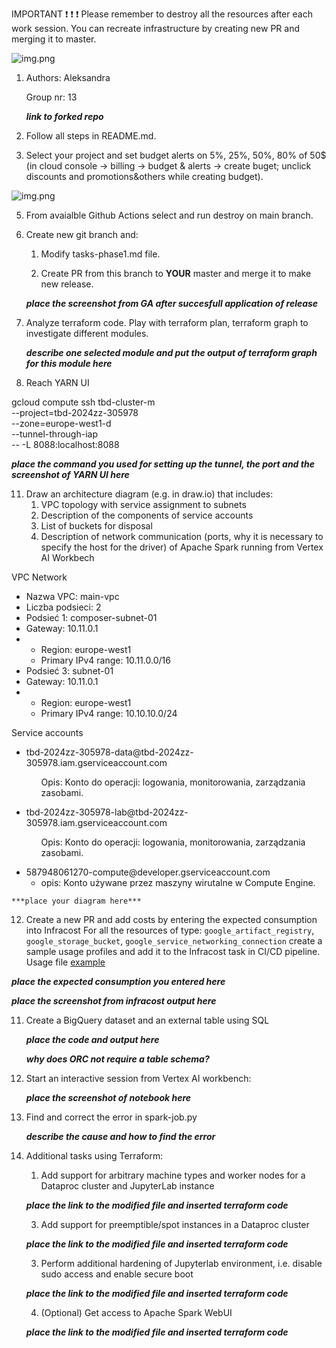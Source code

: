 IMPORTANT ❗ ❗ ❗ Please remember to destroy all the resources after each work session. You can recreate infrastructure by creating new PR and merging it to master.
  
![img.png](doc/figures/destroy.png)

1. Authors:
	Aleksandra
   <p>Group nr: 13</p>

   ***link to forked repo***
   
2. Follow all steps in README.md.

3. Select your project and set budget alerts on 5%, 25%, 50%, 80% of 50$ (in cloud console -> billing -> budget & alerts -> create buget; unclick discounts and promotions&others while creating budget).

  ![img.png](doc/figures/discounts.png)

5. From avaialble Github Actions select and run destroy on main branch.
   
7. Create new git branch and:
    1. Modify tasks-phase1.md file.
    
    2. Create PR from this branch to **YOUR** master and merge it to make new release. 
    
    ***place the screenshot from GA after succesfull application of release***


8. Analyze terraform code. Play with terraform plan, terraform graph to investigate different modules.

    ***describe one selected module and put the output of terraform graph for this module here***
   
9. Reach YARN UI

gcloud compute ssh tbd-cluster-m \
  --project=tbd-2024zz-305978 \
  --zone=europe-west1-d \
  --tunnel-through-iap \
  -- -L 8088:localhost:8088


   
   ***place the command you used for setting up the tunnel, the port and the screenshot of YARN UI here***
   
11. Draw an architecture diagram (e.g. in draw.io) that includes:
    1. VPC topology with service assignment to subnets
    2. Description of the components of service accounts
    3. List of buckets for disposal
    4. Description of network communication (ports, why it is necessary to specify the host for the driver) of Apache Spark running from Vertex AI Workbech


<p>VPC Network</p>
<ul>
    <li>Nazwa VPC: main-vpc</li>
    <li>Liczba podsieci: 2</li>
    <li>Podsieć 1: composer-subnet-01</li>
    <li>Gateway: 10.11.0.1</li>
    <li>
        <ul>
            <li>Region: europe-west1</li>
            <li>Primary IPv4 range: 10.11.0.0/16</li>
        </ul>
    </li>
    <li>Podsieć 3: subnet-01</li>
    <li>Gateway: 10.11.0.1</li>
    <li>
        <ul>
            <li>Region: europe-west1</li>
            <li>Primary IPv4 range: 10.10.10.0/24</li>
        </ul>
    </li>
</ul>

<p>Service accounts</p>
<ul>
<li>
	tbd-2024zz-305978-data@tbd-2024zz-305978.iam.gserviceaccount.com
	<ul>
		<p>Opis: Konto do operacji: logowania, monitorowania, zarządzania zasobami.</p>
	</ul>
</li>


 <li>
	 tbd-2024zz-305978-lab@tbd-2024zz-305978.iam.gserviceaccount.com
	 <ul>
		<p>Opis: Konto do operacji: logowania, monitorowania, zarządzania zasobami.</p>
	</ul>
 </li>
 <li>587948061270-compute@developer.gserviceaccount.com
 <ul>
	 <li>opis: Konto używane przez maszyny wirutalne w Compute Engine.</li>
 </ul></li>
 
</ul>
  
    ***place your diagram here***

12. Create a new PR and add costs by entering the expected consumption into Infracost
For all the resources of type: `google_artifact_registry`, `google_storage_bucket`, `google_service_networking_connection`
create a sample usage profiles and add it to the Infracost task in CI/CD pipeline. Usage file [example](https://github.com/infracost/infracost/blob/master/infracost-usage-example.yml) 

   ***place the expected consumption you entered here***

   ***place the screenshot from infracost output here***

11. Create a BigQuery dataset and an external table using SQL
    
    ***place the code and output here***
   
    ***why does ORC not require a table schema?***

  
12. Start an interactive session from Vertex AI workbench:

    ***place the screenshot of notebook here***
   
13. Find and correct the error in spark-job.py

    ***describe the cause and how to find the error***

14. Additional tasks using Terraform:

    1. Add support for arbitrary machine types and worker nodes for a Dataproc cluster and JupyterLab instance

    ***place the link to the modified file and inserted terraform code***
    
    3. Add support for preemptible/spot instances in a Dataproc cluster

    ***place the link to the modified file and inserted terraform code***
    
    3. Perform additional hardening of Jupyterlab environment, i.e. disable sudo access and enable secure boot
    
    ***place the link to the modified file and inserted terraform code***

    4. (Optional) Get access to Apache Spark WebUI

    ***place the link to the modified file and inserted terraform code***
